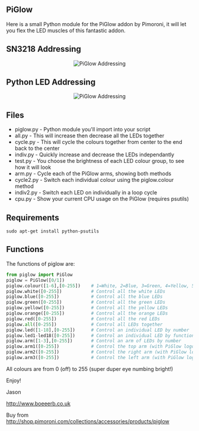 ## PiGlow

Here is a small Python module for the PiGlow addon by Pimoroni, it will let you flex the LED muscles of this fantastic addon.

## SN3218 Addressing
<p align="center">
<img src="https://raw.github.com/Boeeerb/PiGlow/master/SN3218_addressing.jpg" alt="PiGlow Addressing"/>
</p>

## Python LED Addressing
<p align="center">
<img src="https://raw.github.com/Boeeerb/PiGlow/master/LED_addressing.jpg" alt="PiGlow Addressing"/>
</p>

## Files

 - piglow.py - Python module you'll import into your script
 - all.py - This will increase then decrease all the LEDs together
 - cycle.py - This will cycle the colours together from center to the end back to the center
 - indiv.py - Quickly increase and decrease the LEDs independantly
 - test.py - You choose the brightness of each LED colour group, to see how it will look
 - arm.py - Cycle each of the PiGlow arms, showing both methods
 - cycle2.py - Switch each individual colour using the piglow.colour method
 - indiv2.py - Switch each LED on individually in a loop cycle
 - cpu.py - Show your current CPU usage on the PiGlow (requires psutils)

## Requirements

    sudo apt-get install python-psutils

## Functions

The functions of piglow are:

```python
from piglow import PiGlow
piglow = PiGlow([0/1])
piglow.colour([1-6],[0-255])    # 1=White, 2=Blue, 3=Green, 4=Yellow, 5=Orange, 6=Red
piglow.white([0-255])           # Control all the white LEDs
piglow.blue([0-255])            # Control all the blue LEDs
piglow.green([0-255])           # Control all the green LEDs
piglow.yellow([0-255])          # Control all the yellow LEDs
piglow.orange([0-255])          # Control all the orange LEDs
piglow.red([0-255])             # Control all the red LEDs
piglow.all([0-255])             # Control all LEDs together
piglow.led([1-18],[0-255])      # Control an individual LED by number
piglow.led1-led18([0-255])      # Control an individual LED by function
piglow.arm([1-3],[0-255])       # Control an arm of LEDs by number
piglow.arm1([0-255])            # Control the top arm (with PiGlow logo at the top)
piglow.arm2([0-255])            # Control the right arm (with PiGlow logo at the top)
piglow.arm3([0-255])            # Control the left arm (with PiGlow logo at the top)
```

All colours are from 0 (off) to 255 (super duper eye numbing bright!)


Enjoy!

Jason

http://www.boeeerb.co.uk

Buy from http://shop.pimoroni.com/collections/accessories/products/piglow
